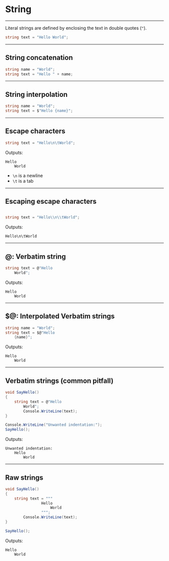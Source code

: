 # String
---

Literal strings are defined by enclosing the text in double quotes (`"`).

```csharp []
string text = "Hello World";
```
---

## String concatenation

```csharp []
string name = "World";
string text = "Hello " + name;
```

---

## String interpolation

```csharp []
string name = "World";
string text = $"Hello {name}";
```

---
## Escape characters

```csharp []
string text = "Hello\n\tWorld";
```

Outputs:
``` []
Hello
    World
```

<div class="fragment">

- `\n` is a newline
- `\t` is a tab

</div>

--- 

## Escaping escape characters

```csharp []

string text = "Hello\\n\\tWorld";
```

Outputs:
``` []
Hello\n\tWorld
```


---
## @: Verbatim string

```csharp []
string text = @"Hello
    World";
```
Outputs:
``` []
Hello
    World
```
---
## $@: Interpolated Verbatim strings

```csharp []
string name = "World";
string text = $@"Hello
    {name}";
```
Outputs:
``` []
Hello
    World
```

---
## Verbatim strings (common pitfall)

```csharp []
void SayHello()
{
    string text = @"Hello
        World";
        Console.WriteLine(text);
}

Console.WriteLine("Unwanted indentation:");
SayHello();
```
Outputs:
``` []
Unwanted indentation:
    Hello
        World
```

---

## Raw strings

```csharp []
void SayHello()
{
    string text = """
                Hello
                    World
                """;
        Console.WriteLine(text);
}

SayHello();
```
Outputs:
``` []
Hello
    World
        
```